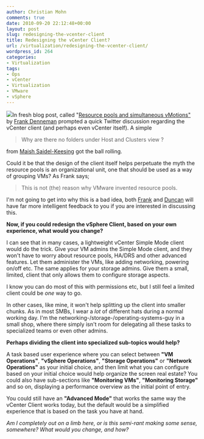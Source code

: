 ```yaml
---
author: Christian Mohn
comments: true
date: 2010-09-20 22:12:48+00:00
layout: post
slug: redesigning-the-vcenter-client
title: Redesigning the vCenter Client?
url: /virtualization/redesigning-the-vcenter-client/
wordpress_id: 264
categories:
- Virtualization
tags:
- Ops
- vCenter
- Virtualization
- VMware
- vSphere
---
```


![](/images/logos/vmware-logo.gif)In fresh blog post, called "[Resource pools and simultaneous vMotions"](http://frankdenneman.nl/2010/09/resource-pools-and-simultaneous-vmotions/) by [Frank Denneman](http://twitter.com/FrankDenneman) prompted a quick Twitter discussion regarding the vCenter client (and perhaps even vCenter itself). A simple


<blockquote>Why are there no folders under Host and Clusters view ?</blockquote>


from [Maish Saidel-Keesing](http://twitter.com/maishsk/status/25056375559) got the ball rolling.

Could it be that the design of the client itself helps perpetuate the myth the resource pools is an organizational unit, one that should be used as a way of grouping VMs? As Frank says;


<blockquote>This is not (the) reason why VMware invented resource pools.</blockquote>


I'm not going to get into why this is a bad idea, both [Frank](http://twitter.com/FrankDenneman) and [Duncan](http://twitter.com/DuncanYB) will have far more intelligent feedback to you if you are interested in discussing this.

**Now, if you could redesign the vSphere Client, based on your own experience, what would you change?** 

I can see that in many cases, a lightweight vCenter Simple Mode client would do the trick. Give your VM admins the Simple Mode client, and they won't have to worry about resource pools, HA/DRS and other advanced features. Let them administer the VMs, like adding networking, powering on/off etc. The same applies for your storage admins. Give them a small, limited, client that only allows them to configure storage aspects.

I know you can do most of this with permissions etc, but I still feel a limited client could be _one_ way to go.

In other cases, like mine, it won't help splitting up the client into smaller chunks. As in most SMBs, I wear a _lot_ of different hats during a normal working day. I'm the networking-/storage-/operating-systems-guy in a small shop, where there simply isn't room for delegating all these tasks to specialized teams or even other admins.

**Perhaps dividing the client into specialized sub-topics would help?** 

A task based user experience where you can select between **"VM Operations"**, **"vSphere Operations"**, **"Storage Operations"** or **"Network Operations"** as your initial choice, and then limit what you can configure based on your initial choice would help organize the screen real estate? You could also have sub-sections like **"Monitoring VMs"**, **"Monitoring Storage"** and so on, displaying a performance overview as the initial point of entry.

You could still have an **"Advanced Mode"** that works the same way the vCenter Client works today, but the default would be a simplified experience that is based on the task you have at hand.

_Am I completely out on a limb here, or is this semi-rant making some sense, somewhere? What would you change, and how?_
